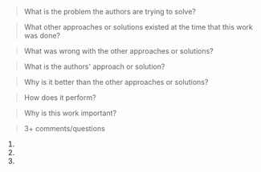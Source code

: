 > What is the problem the authors are trying to solve?


> What other approaches or solutions existed at the time that this
> work was done?


> What was wrong with the other approaches or solutions?


> What is the authors' approach or solution?


> Why is it better than the other approaches or solutions?


> How does it perform?


> Why is this work important?


> 3+ comments/questions

1. 

2. 
   
3. 
